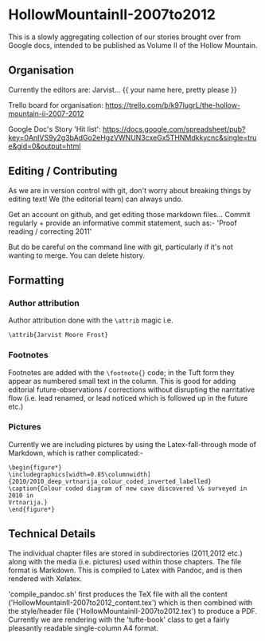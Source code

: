 # HollowMountainII-2007to2012

This is a slowly aggregating collection of our stories brought over from Google
docs, intended to be published as Volume II of the Hollow Mountain.

## Organisation

Currently the editors are: Jarvist... {{ your name here, pretty please }}

Trello board for organisation: https://trello.com/b/k97lugrL/the-hollow-mountain-ii-2007-2012

Google Doc's Story 'Hit list': https://docs.google.com/spreadsheet/pub?key=0AnIVS9y2g3bAdGo2eHgzVWNUN3cxeGx5THNMdkkycnc&single=true&gid=0&output=html

## Editing / Contributing

As we are in version control with git, don't worry about breaking things by
editing text! We (the editorial team) can always undo. 

Get an account on github, and get editing those markdown files... Commit
regularly + provide an informative commit statement, such as:-
'Proof reading / correcting 2011'

But do be careful on the command line with git, particularly if it's not
wanting to merge. You can delete history.

## Formatting

### Author attribution

Author attribution done with the `\attrib` magic
i.e.

```
\attrib{Jarvist Moore Frost}
```

### Footnotes

Footnotes are added with the `\footnote{}` code; in the Tuft form they appear
as numbered small text in the column. This is good for adding editorial 
future-observations / corrections without disrupting the narritative flow (i.e.
lead renamed, or lead noticed which is followed up in the future etc.)

### Pictures

Currently we are including pictures by using the Latex-fall-through mode of
Markdown, which is rather complicated:-
```
\begin{figure*}
\includegraphics[width=0.85\columnwidth]{2010/2010_deep_vrtnarija_colour_coded_inverted_labelled}
\caption{Colour coded diagram of new cave discovered \& surveyed in 2010 in
Vrtnarija.}
\end{figure*}
```

## Technical Details

The individual chapter files are stored in subdirectories (2011,2012 etc.)
along with the media (i.e. pictures) used within those chapters. The file
format is Markdown. This is compiled to Latex with Pandoc, and is then rendered
with Xelatex.

'compile_pandoc.sh' first produces the TeX file with all the content
('HollowMountainII-2007to2012_content.tex') which is then combined with the
style/header file ('HollowMountainII-2007to2012.tex') to produce a PDF.
Currently we are rendering with the 'tufte-book' class to get a fairly
pleasantly readable single-column A4 format.

